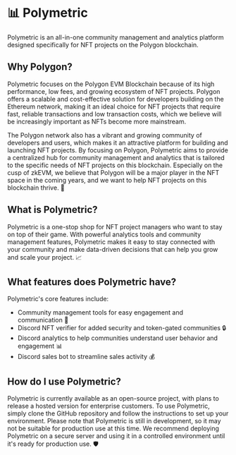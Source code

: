 # 📊 Polymetric

Polymetric is an all-in-one community management and analytics platform designed specifically for NFT projects on the Polygon blockchain.

## Why Polygon?

Polymetric focuses on the Polygon EVM Blockchain because of its high performance, low fees, and growing ecosystem of NFT projects. Polygon offers a scalable and cost-effective solution for developers building on the Ethereum network, making it an ideal choice for NFT projects that require fast, reliable transactions and low transaction costs, which we believe will be increasingly important as NFTs become more mainstream.

The Polygon network also has a vibrant and growing community of developers and users, which makes it an attractive platform for building and launching NFT projects. By focusing on Polygon, Polymetric aims to provide a centralized hub for community management and analytics that is tailored to the specific needs of NFT projects on this blockchain. Especially on the cusp of zkEVM, we believe that Polygon will be a major player in the NFT space in the coming years, and we want to help NFT projects on this blockchain thrive. :rocket:

## What is Polymetric?

Polymetric is a one-stop shop for NFT project managers who want to stay on top of their game. With powerful analytics tools and community management features, Polymetric makes it easy to stay connected with your community and make data-driven decisions that can help you grow and scale your project. :chart_with_upwards_trend:

## What features does Polymetric have?

Polymetric's core features include:

<!-- - POAP integration for IRL meetups :star:
- community vanity link for holders to access the community dashboard (e.g. nft sign in )
- add community mod/admins to dashboard community view
- ecosystem analytics
- merch store
- NFT marketplace (?)
- airdrop integration -->

- Community management tools for easy engagement and communication :school:
- Discord NFT verifier for added security and token-gated communities :lock:
- Discord analytics to help communities understand user behavior and engagement :bar_chart:
- Discord sales bot to streamline sales activity :moneybag:

## How do I use Polymetric?

Polymetric is currently available as an open-source project, with plans to release a hosted version for enterprise customers. To use Polymetric, simply clone the GitHub repository and follow the instructions to set up your environment. Please note that Polymetric is still in development, so it may not be suitable for production use at this time. We recommend deploying Polymetric on a secure server and using it in a controlled environment until it's ready for production use. :shield:

<!-- 
Future features:

- community vanity link for holders to access the community dashboard (e.g. nft sign in )
- add community mod/admins to dashboard community view
- ecosystem analytics
- merch store
- NFT marketplace (?)
- airdrop integration

 -->